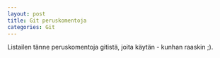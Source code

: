```yaml
---
layout: post
title: Git peruskomentoja
categories: Git
---
```

Listailen tänne peruskomentoja gitistä, joita käytän - kunhan raaskin ;).